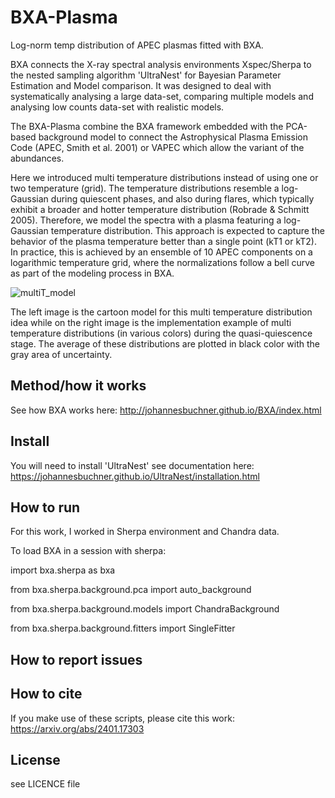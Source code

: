 # BXA-Plasma
Log-norm temp distribution of APEC plasmas fitted with BXA.

BXA connects the X-ray spectral analysis environments Xspec/Sherpa to the nested sampling algorithm 'UltraNest' for Bayesian Parameter Estimation and Model comparison. 
It was designed to deal with systematically analysing a large data-set, comparing multiple models and analysing low counts data-set with realistic models.

The BXA-Plasma combine the BXA framework embedded with the PCA-based background model to connect the Astrophysical Plasma Emission Code (APEC, Smith et al. 2001) or VAPEC which allow the variant of the abundances. 

Here we introduced multi temperature distributions instead of using one or two temperature (grid). The temperature distributions resemble a log-Gaussian during quiescent phases, and also during flares, which
typically exhibit a broader and hotter temperature distribution (Robrade & Schmitt 2005). Therefore, we model the spectra with a plasma featuring a log-Gaussian temperature distribution. This approach is expected to capture the behavior of the plasma temperature better than a single point (kT1 or kT2). In practice, this is achieved by an ensemble of 10 APEC components on a logarithmic temperature grid, where the normalizations follow a bell curve as part of the modeling process in BXA.

![multiT_model](https://github.com/SurangkhanaRukdee/BXA-Plasma/assets/9215336/f440c9f4-e038-4e7a-b062-90c814cce3bb)

The left image is the cartoon model for this multi temperature distribution idea while on the right image is the implementation example of multi temperature distributions (in various colors) during the quasi-quiescence stage. The average of these distributions are plotted in black color with the gray area of uncertainty.

## Method/how it works
See how BXA works here: http://johannesbuchner.github.io/BXA/index.html

## Install 
You will need to install 'UltraNest' see documentation here: https://johannesbuchner.github.io/UltraNest/installation.html

## How to run
For this work, I worked in Sherpa environment and Chandra data. 

To load BXA in a session with sherpa:

import bxa.sherpa as bxa

from bxa.sherpa.background.pca import auto_background

from bxa.sherpa.background.models import ChandraBackground

from bxa.sherpa.background.fitters import SingleFitter

## How to report issues

## How to cite
If you make use of these scripts, please cite this work: https://arxiv.org/abs/2401.17303

## License

see LICENCE file

